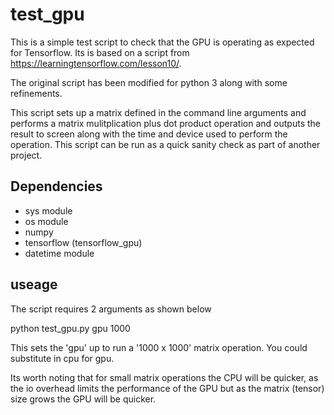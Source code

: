 # test_gpu

This is a simple test script to check that the GPU is operating as expected for Tensorflow. 
Its is based on a script from https://learningtensorflow.com/lesson10/.

The original script has been modified for python 3 along with some refinements.

This script sets up a matrix defined in the command line arguments and performs a matrix mulitplication plus dot product operation
and outputs the result to screen along with the time and device used to perform the operation.
This script can be run as a quick sanity check as part of another project.

## Dependencies 
- sys module
- os module
- numpy
- tensorflow (tensorflow_gpu)
- datetime module

## useage

The script requires 2 arguments as shown below

python test_gpu.py gpu 1000

This sets the 'gpu' up to run a '1000 x 1000' matrix operation. You could substitute in cpu for gpu.

Its worth noting that for small matrix operations the CPU will be quicker, as the io overhead limits the
performance of the GPU but as the matrix (tensor) size grows the GPU will be quicker.
